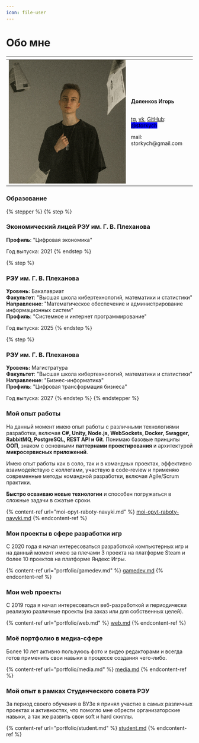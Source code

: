 ```yaml
---
icon: file-user
---
```


# Обо мне

<table data-header-hidden data-full-width="false"><thead><tr><th width="316"></th><th></th></tr></thead><tbody><tr><td><img src=".gitbook/assets/изображение_2025-03-04_000306725.png" alt=""></td><td><p><strong>Доленков Игорь</strong></p><p><br><a href="https://t.me/storkych">tg</a>, <a href="https://vk.com/storkych">vk</a>, <a href="https://github.com/storkych">GitHub</a>: <mark style="background-color:blue;">@storkych</mark></p><p>mail: storkych@gmail.com<br></p></td></tr></tbody></table>

### Образование

{% stepper %}
{% step %}
### Экономический лицей РЭУ им. Г. В. Плеханова

**Профиль**: "Цифровая экономика"

Год выпуска: 2021
{% endstep %}

{% step %}
### РЭУ им. Г. В. Плеханова

**Уровень:** Бакалавриат\
**Факультет**: "Высшая школа кибертехнологий, математики и статистики"\
**Направление**: "Математическое обеспечение и администрирование информационных систем"\
**Профиль**: "Системное и интернет программирование"

Год выпуска: 2025
{% endstep %}

{% step %}
### РЭУ им. Г. В. Плеханова

**Уровень:** Магистратура\
**Факультет**: "Высшая школа кибертехнологий, математики и статистики"\
**Направление**: "Бизнес-информатика"\
**Профиль**: "Цифровая трансформация бизнеса"

Год выпуска: 2027
{% endstep %}
{% endstepper %}

### **Мой опыт работы**

На данный момент имею опыт работы с различными технологиями разработки, включая **C#, Unity, Node.js, WebSockets, Docker, Swagger, RabbitMQ, PostgreSQL, REST API и Git**. Понимаю базовые принципы **ООП**, знаком с основными **паттернами проектирования** и архитектурой **микросервисных приложений**. &#x20;

Имею опыт работы как в соло, так и в командных проектах, эффективно взаимодействую с коллегами, участвую в code-review и применяю современные методы командной разработки, включая Agile/Scrum практики.&#x20;

**Быстро осваиваю новые технологии** и способен погружаться в сложные задачи в сжатые сроки.

{% content-ref url="moi-opyt-raboty-navyki.md" %}
[moi-opyt-raboty-navyki.md](moi-opyt-raboty-navyki.md)
{% endcontent-ref %}

### Мои проекты в сфере разработки игр

С 2020 года я начал интересоваться разработкой компьютерных игр и на данный момент имею за плечами 3 проекта на платформе Steam и более 10 проектов на платформе Яндекс Игры.

{% content-ref url="portfolio/gamedev.md" %}
[gamedev.md](portfolio/gamedev.md)
{% endcontent-ref %}

### Мои web проекты

С 2019 года я начал интересоваться веб-разработкой и периодически реализую различные проекты (на заказ или для собственных целей).

{% content-ref url="portfolio/web.md" %}
[web.md](portfolio/web.md)
{% endcontent-ref %}

### Моё портфолио в медиа-сфере

Более 10 лет активно пользуюсь фото и видео редакторами и всегда готов применить свои навыки в процессе создания чего-либо.

{% content-ref url="portfolio/media.md" %}
[media.md](portfolio/media.md)
{% endcontent-ref %}

### Мой опыт в рамках Студенческого совета РЭУ

За период своего обучения в ВУЗе я принял участие в самых различных проектах и активностях, что помогло мне обрести организаторские навыки, а так же развить свои soft и hard скиллы.

{% content-ref url="portfolio/student.md" %}
[student.md](portfolio/student.md)
{% endcontent-ref %}
